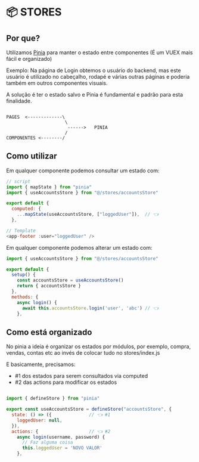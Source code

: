 # 📦 STORES

## Por que?

Utilizamos [Pinia](https://pinia.vuejs.org/getting-started.html) para
manter o estado entre componentes (É um VUEX mais fácil e organizado)

Exemplo: Na página de Login obtemos o usuário do backend, mas este
usuário é utilizado no cabeçalho, rodapé e várias outras páginas
e poderia também em outros componentes visuais.

A solução é ter o estado salvo e Pinia é fundamental e padrão para esta
finalidade.

```

PAGES  <-------------\
                      \
                       ------>   PINIA
                      /
COMPONENTES <--------/

```

## Como utilizar

Em qualquer componente podemos consultar um estado com:

```JavaScript
// script
import { mapState } from "pinia"
import { useAccountsStore } from "@/stores/accountsStore"

export default {
  computed: {
    ...mapState(useAccountsStore, ["loggedUser"]),  // 👈
  },

// Template
<app-footer :user="loggedUser" />
```

Em qualquer componente podemos alterar um estado com:

```JavaScript
import { useAccountsStore } from "@/stores/accountsStore"

export default {
  setup() {
    const accountsStore = useAccountsStore()
    return { accountsStore }
  },
  methods: {
    async login() {
      await this.accountsStore.login('user', 'abc') // 👈
    },
```

## Como está organizado

No pinia a ideia é organizar os estados por módulos, por exemplo, compra, vendas, contas etc ao invés de colocar tudo no stores/index.js

E basicamente, precisamos:
- #1 dos estados para serem consultados via computed
- #2 das actions para modificar os estados

```JavaScript

import { defineStore } from "pinia"

export const useAccountsStore = defineStore("accountsStore", {
  state: () => ({              // 👈 #1
    loggedUser: null,
  }),
  actions: {                   // 👈 #2
    async login(username, password) {
      // Faz alguma coisa
      this.loggedUser = 'NOVO VALOR'
    },
```
